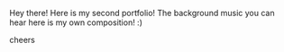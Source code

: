 Hey there! Here is my second portfolio! 
The background music you can hear here is my own composition! :) 

cheers
